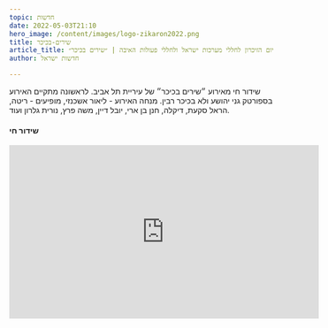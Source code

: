 ```yaml
---
topic: חדשות
date: 2022-05-03T21:10
hero_image: /content/images/logo-zikaron2022.png
title: שירים-בכיכר
article_title: יום הזיכרון לחללי מערכות ישראל ולחללי פעולות האיבה | ״שירים בכיכר״
author: חדשות ישראל

---
```

שידור חי מאירוע ״שירים בכיכר״ של עיריית תל אביב. לראשונה מתקיים האירוע בספורטק גני יהושע ולא בכיכר רבין. 
מנחה האירוע - ליאור אשכנזי, מופיעים - ריטה, הראל סקעת, דיקלה, חנן בן ארי, יובל דיין, משה פרץ, נורית גלרון ועוד.
#### שידור חי
<iframe src="https://www.facebook.com/plugins/video.php?height=314&href=https%3A%2F%2Fwww.facebook.com%2Ftel.aviv.yafo%2Fvideos%2F333091525556948%2F&show_text=false&width=560&t=0" width="560" height="314" style="border:none;overflow:hidden" scrolling="no" frameborder="0" allowfullscreen="true" allow="autoplay; clipboard-write; encrypted-media; picture-in-picture; web-share" allowFullScreen="true"></iframe>
